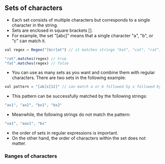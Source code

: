 ## Sets of characters
- Each set consists of multiple characters but corresponds to a single character in the string.
- Sets are enclosed in square brackets [].
- For example, the set "[abc]" means that a single character "a", "b", or "c" can match it.
```js
val regex = Regex("[bcr]at") // it matches strings "bat", "cat", "rat", but not "fat"

"rat".matches(regex) // true
"fat".matches(regex) // false
```
- You can use as many sets as you want and combine them with regular characters. There are two sets in the following example:
```js
val pattern = "[ab]x[12]" // can match a or b followed by x followed by either 1 or 2
```
- This pattern can be successfully matched by the following strings:
```js
"ax1", "ax2", "bx1", "bx2"
```
- Meanwhile, the following strings do not match the pattern:
```js
"xa1", "aax1", "bx"
```
- the order of sets in regular expressions is important.
- On the other hand, the order of characters within the set does not matter.


### Ranges of characters
